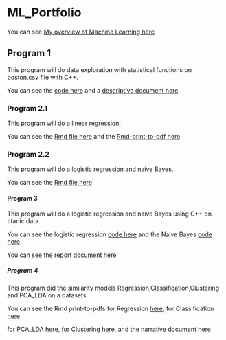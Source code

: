# ML_Portfolio
 You can see [My overview of Machine Learning here](ML_Overview.pdf) 


## Program 1

This program will do data exploration with statistical  functions on boston.csv file with C++.

You can see the [code here](Program_1.cpp) and a [descriptive document here](boston_document.pdf)


### Program 2.1

This program will do a linear regression.

You can see the [Rmd file here](regression.Rmd) and the [Rmd-print-to-pdf here](regression.pdf)


### Program 2.2

This program will do a logistic regression and naive Bayes.

You can see the [Rmd file here](Classification.Rmd)

#### Program 3

This program will do a logistic regression and naive Bayes using C++ on titanic data.

You can see the logistic regression [code here](LogisticRegression.cpp) and the Naive Bayes [code here](NaiveBayes.cpp)

You can see the [report document here](Report.pdf)

##### Program 4

This program did the similarity models Regression,Classification,Clustering and PCA_LDA on a datasets.

You can see the Rmd print-to-pdfs for Regression [here](RegressionNotebook.pdf), for Classification [here](ClassificationNotebook.pdf)

for PCA_LDA [here](PCA_LDA_Notebook.pdf), for Clustering [here](ClusteringNotebook.pdf), and the narrative document [here](Searching_For_Similarity.pdf)
 